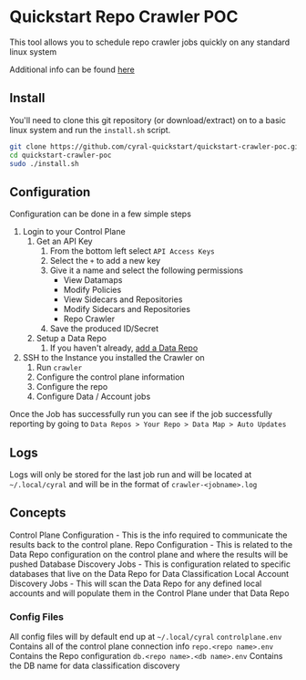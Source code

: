 # Quickstart Repo Crawler POC

This tool allows you to schedule repo crawler jobs quickly on any standard linux system

Additional info can be found [here](https://cyral.com/docs/v3.0/policy/repo-crawler/install/)

## Install

You'll need to clone this git repository (or download/extract) on to a basic linux system and run the `install.sh` script.

``` bash
git clone https://github.com/cyral-quickstart/quickstart-crawler-poc.git
cd quickstart-crawler-poc
sudo ./install.sh
```

## Configuration

Configuration can be done in a few simple steps

1) Login to your Control Plane
    1) Get an API Key
        1) From the bottom left select `API Access Keys`
        1) Select the `+` to add a new key
        1) Give it a name and select the following permissions
            * View Datamaps
            * Modify Policies
            * View Sidecars and Repositories
            * Modify Sidecars and Repositories
            * Repo Crawler
        1) Save the produced ID/Secret
    1) Setup a Data Repo
        1) If you haven't already, [add a Data Repo](https://cyral.com/docs/manage-repositories/repo-track)
1) SSH to the Instance you installed the Crawler on
    1) Run `crawler`
    1) Configure the control plane information
    1) Configure the repo
    1) Configure Data / Account jobs

Once the Job has successfully run you can see if the job successfully reporting by going to `Data Repos > Your Repo > Data Map > Auto Updates`

## Logs

Logs will only be stored for the last job run and will be located at `~/.local/cyral` and will be in the format of `crawler-<jobname>.log`

## Concepts

Control Plane Configuration - This is the info required to communicate the results back to the control plane.
Repo Configuration - This is related to the Data Repo configuration on the control plane and where the results will be pushed
Database Discovery Jobs - This is configuration related to specific databases that live on the Data Repo for Data Classification
Local Account Discovery Jobs - This will scan the Data Repo for any defined local accounts and will populate them in the Control Plane under that Data Repo

### Config Files

All config files will by default end up at `~/.local/cyral`
`controlplane.env` Contains all of the control plane connection info
`repo.<repo name>.env` Contains the Repo configuration
`db.<repo name>.<db name>.env` Contains the DB name for data classification discovery
